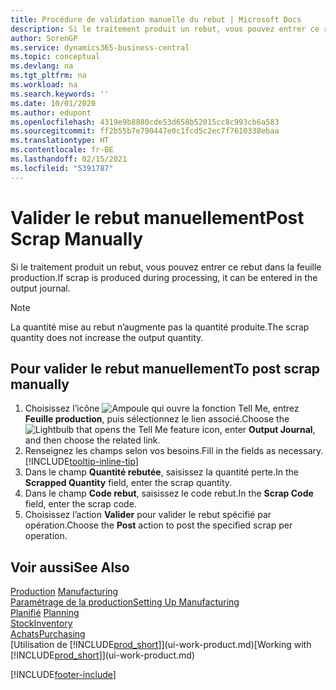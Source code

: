 ```yaml
---
title: Procédure de validation manuelle du rebut | Microsoft Docs
description: Si le traitement produit un rebut, vous pouvez entrer ce rebut dans la feuille production. Remarquez que la quantité perte n’augmente pas la quantité produite.
author: SorenGP
ms.service: dynamics365-business-central
ms.topic: conceptual
ms.devlang: na
ms.tgt_pltfrm: na
ms.workload: na
ms.search.keywords: ''
ms.date: 10/01/2020
ms.author: edupont
ms.openlocfilehash: 4319e9b8880cde53d658b52015cc8c993cb6a583
ms.sourcegitcommit: ff2b55b7e790447e0c1fcd5c2ec7f7610338ebaa
ms.translationtype: HT
ms.contentlocale: fr-BE
ms.lasthandoff: 02/15/2021
ms.locfileid: "5391787"
---
```

# <a name="post-scrap-manually"></a><span data-ttu-id="de975-104">Valider le rebut manuellement</span><span class="sxs-lookup"><span data-stu-id="de975-104">Post Scrap Manually</span></span>
<span data-ttu-id="de975-105">Si le traitement produit un rebut, vous pouvez entrer ce rebut dans la feuille production.</span><span class="sxs-lookup"><span data-stu-id="de975-105">If scrap is produced during processing, it can be entered in the output journal.</span></span> 

> [!NOTE]
> <span data-ttu-id="de975-106">La quantité mise au rebut n’augmente pas la quantité produite.</span><span class="sxs-lookup"><span data-stu-id="de975-106">The scrap quantity does not increase the output quantity.</span></span>  

## <a name="to-post-scrap-manually"></a><span data-ttu-id="de975-107">Pour valider le rebut manuellement</span><span class="sxs-lookup"><span data-stu-id="de975-107">To post scrap manually</span></span>  
1. <span data-ttu-id="de975-108">Choisissez l’icône ![Ampoule qui ouvre la fonction Tell Me](media/ui-search/search_small.png "Dites-moi ce que vous voulez faire"), entrez **Feuille production**, puis sélectionnez le lien associé.</span><span class="sxs-lookup"><span data-stu-id="de975-108">Choose the ![Lightbulb that opens the Tell Me feature](media/ui-search/search_small.png "Tell me what you want to do") icon, enter **Output Journal**, and then choose the related link.</span></span>  
2. <span data-ttu-id="de975-109">Renseignez les champs selon vos besoins.</span><span class="sxs-lookup"><span data-stu-id="de975-109">Fill in the fields as necessary.</span></span> [!INCLUDE[tooltip-inline-tip](includes/tooltip-inline-tip_md.md)]  
3. <span data-ttu-id="de975-110">Dans le champ **Quantité rebutée**, saisissez la quantité perte.</span><span class="sxs-lookup"><span data-stu-id="de975-110">In the **Scrapped Quantity** field, enter the scrap quantity.</span></span>  
4. <span data-ttu-id="de975-111">Dans le champ **Code rebut**, saisissez le code rebut.</span><span class="sxs-lookup"><span data-stu-id="de975-111">In the **Scrap Code** field, enter the scrap code.</span></span>  
5. <span data-ttu-id="de975-112">Choisissez l’action **Valider** pour valider le rebut spécifié par opération.</span><span class="sxs-lookup"><span data-stu-id="de975-112">Choose the **Post** action to post the specified scrap per operation.</span></span>  

## <a name="see-also"></a><span data-ttu-id="de975-113">Voir aussi</span><span class="sxs-lookup"><span data-stu-id="de975-113">See Also</span></span>  
<span data-ttu-id="de975-114">[Production](production-manage-manufacturing.md)  </span><span class="sxs-lookup"><span data-stu-id="de975-114">[Manufacturing](production-manage-manufacturing.md)  </span></span>  
[<span data-ttu-id="de975-115">Paramétrage de la production</span><span class="sxs-lookup"><span data-stu-id="de975-115">Setting Up Manufacturing</span></span>](production-configure-production-processes.md)  
<span data-ttu-id="de975-116">[Planifié](production-planning.md)    </span><span class="sxs-lookup"><span data-stu-id="de975-116">[Planning](production-planning.md)    </span></span>  
[<span data-ttu-id="de975-117">Stock</span><span class="sxs-lookup"><span data-stu-id="de975-117">Inventory</span></span>](inventory-manage-inventory.md)  
[<span data-ttu-id="de975-118">Achats</span><span class="sxs-lookup"><span data-stu-id="de975-118">Purchasing</span></span>](purchasing-manage-purchasing.md)  
<span data-ttu-id="de975-119">[Utilisation de [!INCLUDE[prod_short](includes/prod_short.md)]](ui-work-product.md)</span><span class="sxs-lookup"><span data-stu-id="de975-119">[Working with [!INCLUDE[prod_short](includes/prod_short.md)]](ui-work-product.md)</span></span>


[!INCLUDE[footer-include](includes/footer-banner.md)]